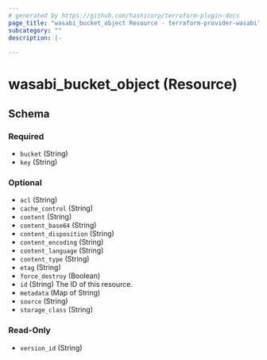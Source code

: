 ```yaml
---
# generated by https://github.com/hashicorp/terraform-plugin-docs
page_title: "wasabi_bucket_object Resource - terraform-provider-wasabi"
subcategory: ""
description: |-
  
---
```


# wasabi_bucket_object (Resource)





<!-- schema generated by tfplugindocs -->
## Schema

### Required

- `bucket` (String)
- `key` (String)

### Optional

- `acl` (String)
- `cache_control` (String)
- `content` (String)
- `content_base64` (String)
- `content_disposition` (String)
- `content_encoding` (String)
- `content_language` (String)
- `content_type` (String)
- `etag` (String)
- `force_destroy` (Boolean)
- `id` (String) The ID of this resource.
- `metadata` (Map of String)
- `source` (String)
- `storage_class` (String)

### Read-Only

- `version_id` (String)


